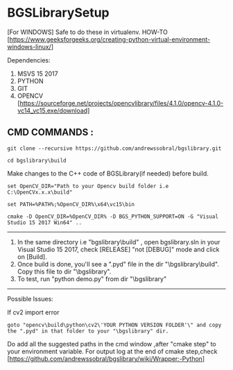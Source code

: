 # BGSLibrarySetup
[For WINDOWS]
Safe to do these in virtualenv.
HOW-TO [https://www.geeksforgeeks.org/creating-python-virtual-environment-windows-linux/]

Dependencies:
1) MSVS 15 2017
2) PYTHON
3) GIT
4) OPENCV [https://sourceforge.net/projects/opencvlibrary/files/4.1.0/opencv-4.1.0-vc14_vc15.exe/download]

CMD COMMANDS : 
---------------------------------------------------------------------------------------------------------
```
git clone --recursive https://github.com/andrewssobral/bgslibrary.git

cd bgslibrary\build
```
Make changes to the C++ code of BGSLibrary(if needed) before build.

```
set OpenCV_DIR="Path to your Opencv build folder i.e C:\OpenCVx.x.x\build"

set PATH=%PATH%;%OpenCV_DIR%\x64\vc15\bin

cmake -D OpenCV_DIR=%OpenCV_DIR% -D BGS_PYTHON_SUPPORT=ON -G "Visual Studio 15 2017 Win64" ..
```
------------------------------------------------------------------------------------------------------------

1) In the same directory i.e "bgslibrary\build" , open bgslibrary.sln in your Visual Studio 15 2017, 
    check [RELEASE] "not [DEBUG]" mode and click on [Build].
2) Once build is done, you'll see a  ".pyd" file in the dir "\bgslibrary\build". Copy this file to dir "\bgslibrary".
3) To test, run "python demo.py" from dir "\bgslibrary"

-----------------------------------------------------------------------------------------------------------
Possible Issues:

If cv2 import error

    goto "opencv\build\python\cv2\'YOUR PYTHON VERSION FOLDER'\" and copy the ".pyd" in that folder to your "\bgslibrary" dir.

Do add all the suggested paths in the cmd window ,after "cmake step" to your environment variable.
For output log at the end of cmake step,check [https://github.com/andrewssobral/bgslibrary/wiki/Wrapper:-Python]
